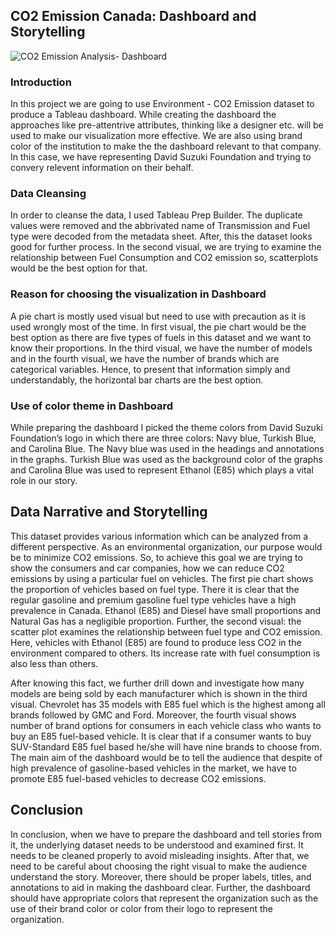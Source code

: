 ## CO2 Emission Canada: Dashboard and Storytelling

![CO2 Emission Analysis- Dashboard](https://user-images.githubusercontent.com/109762085/201790168-b9eaa07b-f1b8-484c-849c-62d0989bf74a.png)

### Introduction
In this project we are going to use Environment - CO2 Emission dataset to produce a Tableau dashboard. While creating the dashboard the approaches like pre-attentrive attributes, thinking like a designer etc. will be used to make our visualization more effective. We are also using brand color of the institution to make the the dashboard relevant to that company. In this case, we have representing David Suzuki Foundation and trying to convery relevent information on their behalf.

### Data Cleansing
In order to cleanse the data, I used Tableau Prep Builder. The duplicate values were removed and the abbrivated name of Transmission and Fuel type were decoded from the metadata sheet. After, this the dataset looks good for further process. In the second visual, we are trying to examine the relationship between Fuel Consumption and CO2 emission so, scatterplots would be the best option for that. 

### Reason for choosing the visualization in Dashboard
A pie chart is mostly used visual but need to use with precaution as it is used wrongly most of the time. In first visual, the pie chart would be the best option as there are five types of fuels in this dataset and we want to know their proportions. In the third visual, we have the number of models and in the fourth visual, we have the number of brands which are categorical variables. Hence, to present that information simply and understandably, the horizontal bar charts are the best option.

### Use of color theme in Dashboard
While preparing the dashboard I picked the theme colors from David Suzuki Foundation’s logo in which there are three colors: Navy blue, Turkish Blue, and Carolina Blue. The Navy blue was used in the headings and annotations in the graphs. Turkish Blue was used as the background color of the graphs and Carolina Blue was used to represent Ethanol (E85) which plays a vital role in our story.

## Data Narrative and Storytelling
This dataset provides various information which can be analyzed from a different perspective. As an environmental organization, our purpose would be to minimize CO2 emissions. So, to achieve this goal we are trying to show the consumers and car companies, how we can reduce CO2 emissions by using a particular fuel on vehicles. The first pie chart shows the proportion of vehicles based on fuel type. There it is clear that the regular gasoline and premium gasoline fuel type vehicles have a high prevalence in Canada. Ethanol (E85) and Diesel have small proportions and Natural Gas has a negligible proportion. Further, the second visual: the scatter plot examines the relationship between fuel type and CO2 emission. Here, vehicles with Ethanol (E85) are found to produce less CO2 in the environment compared to others. Its increase rate with fuel consumption is also less than others.

After knowing this fact, we further drill down and investigate how many models are being sold by each manufacturer which is shown in the third visual. Chevrolet has 35 models with E85 fuel which is the highest among all brands followed by GMC and Ford. Moreover, the fourth visual shows number of brand options for consumers in each vehicle class who wants to buy an E85 fuel-based vehicle. It is clear that if a consumer wants to buy SUV-Standard E85 fuel based he/she will have nine brands to choose from. The main aim of the dashboard would be to tell the audience that despite of high prevalence of gasoline-based vehicles in the market, we have to promote E85 fuel-based vehicles to decrease CO2 emissions.

## Conclusion
In conclusion, when we have to prepare the dashboard and tell stories from it, the underlying dataset needs to be understood and examined first. It needs to be cleaned properly to avoid misleading insights. After that, we need to be careful about choosing the right visual to make the audience understand the story. Moreover, there should be proper labels, titles, and annotations to aid in making the dashboard clear. Further, the dashboard should have appropriate colors that represent the organization such as the use of their brand color or color from their logo to represent the organization.
